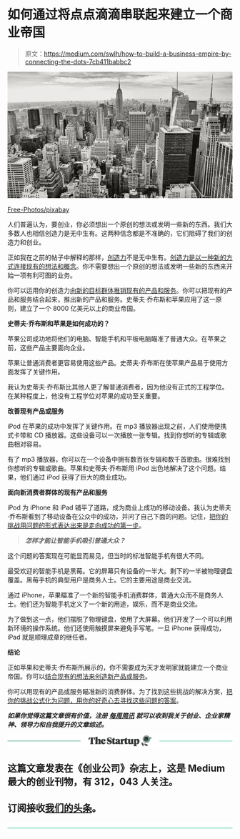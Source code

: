 # 如何通过将点点滴滴串联起来建立一个商业帝国

> 原文：<https://medium.com/swlh/how-to-build-a-business-empire-by-connecting-the-dots-7cb411babbc2>

![](img/c7a4f5e56e126a3c1268804bffe9e87a.png)

[Free-Photos/pixabay](https://pixabay.com/en/manhattan-empire-state-building-336708/)

人们普遍认为，要创业，你必须想出一个原创的想法或发明一些新的东西。我们大多数人也相信创造力是无中生有。这两种信念都是不准确的，它们阻碍了我们的创造力和创业。

正如我在之前的帖子中解释的那样，[创造力](https://ideavisionaction.com/tag/creativity/)不是无中生有。[创造力是以一种新的方式连接现有的想法和概念](https://ideavisionaction.com/creativity/how-to-overcome-your-limiting-beliefs-around-creativity/)。你不需要想出一个原创的想法或发明一些新的东西来开始一项有利可图的业务。

你可以运用你的创造力[向新的目标群体推销现有的产品和服务](https://ideavisionaction.com/entrepreneurship/value-is-in-the-intersections-of-niches-sectors-and-markets/)。你可以把现有的产品和服务结合起来，推出新的产品和服务。史蒂夫·乔布斯和苹果应用了这一原则，建立了一个 8000 亿美元以上的商业帝国。

**史蒂夫·乔布斯和苹果是如何成功的？**

苹果公司成功地将他们的电脑、智能手机和平板电脑瞄准了普通大众。在苹果之前，这些产品主要面向企业。

苹果让普通消费者更容易使用这些产品。史蒂夫·乔布斯在使苹果产品易于使用方面发挥了关键作用。

我认为史蒂夫·乔布斯比其他人更了解普通消费者，因为他没有正式的工程学位。在某种程度上，他没有工程学位对苹果的成功至关重要。

**改善现有产品或服务**

iPod 在苹果的成功中发挥了关键作用。在 mp3 播放器出现之前，人们使用便携式卡带和 CD 播放器。这些设备可以一次播放一张专辑。找到你想听的专辑或歌曲相对容易。

有了 mp3 播放器，你可以在一个设备中拥有数百张专辑和数千首歌曲。很难找到你想听的专辑或歌曲。苹果和史蒂夫·乔布斯用 iPod 出色地解决了这个问题。结果，他们通过 iPod 获得了巨大的商业成功。

**面向新消费者群体的现有产品和服务**

iPod 为 iPhone 和 iPad 铺平了道路，成为商业上成功的移动设备。我认为史蒂夫·乔布斯看到了移动设备在公众中的成功，并问了自己下面的问题。记住，[把你的挑战用问题的形式表达出来是走向成功的第一步](https://ideavisionaction.com/business/use-your-curiosity-as-motivation-and-ask-the-right-questions-to-succeed/)。

> ***怎样才能让智能手机吸引普通大众？***

这个问题的答案现在可能显而易见，但当时的标准智能手机有很大不同。

最受欢迎的智能手机是黑莓。它的屏幕只有设备的一半大。剩下的一半被物理键盘覆盖。黑莓手机的典型用户是商务人士。它的主要用途是商业交流。

通过 iPhone，苹果瞄准了一个新的智能手机消费群体，普通大众而不是商务人士。他们还为智能手机定义了一个新的用途，娱乐，而不是商业交流。

为了做到这一点，他们摆脱了物理键盘，使用了大屏幕。他们开发了一个可以利用新环境的操作系统。他们还使用触摸屏来避免手写笔。一旦 iPhone 获得成功，iPad 就是顺理成章的继任者。

**结论**

正如苹果和史蒂夫·乔布斯所展示的，你不需要成为天才发明家就能建立一个商业帝国。你可以[结合现有的想法来创造新产品或服务](https://ideavisionaction.com/creativity/how-to-overcome-your-limiting-beliefs-around-creativity/)。

你可以用现有的产品或服务瞄准新的消费群体。为了找到这些挑战的解决方案，[把你的挑战公式化为问题，用你的好奇心去寻找这些问题的答案](https://ideavisionaction.com/business/use-your-curiosity-as-motivation-and-ask-the-right-questions-to-succeed/)。

***如果你觉得这篇文章很有价值，注册*** [***每周简讯***](https://ideavisionaction.com/email-newsletter/) ***就可以收到我关于创业、企业家精神、领导力和自我提升的文章综述。***

[![](img/308a8d84fb9b2fab43d66c117fcc4bb4.png)](https://medium.com/swlh)

## 这篇文章发表在《创业公司》杂志上，这是 Medium 最大的创业刊物，有 312，043 人关注。

## 订阅接收[我们的头条](http://growthsupply.com/the-startup-newsletter/)。

[![](img/b0164736ea17a63403e660de5dedf91a.png)](https://medium.com/swlh)